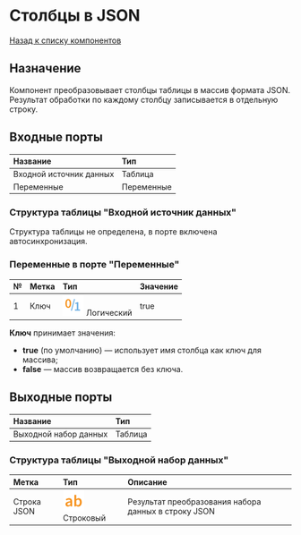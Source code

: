 # Столбцы в JSON

[Назад к списку компонентов](../README.md)

## Назначение

Компонент преобразовывает столбцы таблицы в массив формата JSON. Результат обработки по каждому столбцу записывается в отдельную строку.

## Входные порты

| Название                | Тип        |
|:------------------------|:-----------|
| Входной источник данных | Таблица    |
| Переменные              | Переменные |

### Структура таблицы "Входной источник данных"

Структура таблицы не определена, в порте включена автосинхронизация.

### Переменные в порте "Переменные"

| № | Метка         | Тип                                 | Значение |
|:--|:--------------|:------------------------------------|:---------|
| 1 | Ключ          | ![](./img/logical.svg) Логический   | true     |

**Ключ** принимает значения:

* **true** (по умолчанию) — использует имя столбца как ключ для массива;
* **false** — массив возвращается без ключа.

## Выходные порты

| Название                | Тип         |
|:------------------------|:------------|
| Выходной набор данных   | Таблица    |

### Структура таблицы "Выходной набор данных"

| Метка         | Тип                                       | Описание                                                |
|:--------------|:------------------------------------------|:--------------------------------------------------------|
| Строка JSON   | ![](./img/string.svg) Строковый           | Результат преобразования набора данных в строку JSON    |